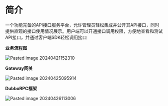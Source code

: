 # 简介

一个功能完备的API接口服务平台，允许管理员轻松集成并公开其API接口，同时提供直观的接口使用情况展示。用户端可以开通接口调用权限，方便地查看和测试API接口，并通过客户端SDK轻松调用接口

**业务流程图**

![Pasted image 20240421152310](https://github.com/Shooter-s/s-api/assets/139970124/2ac72763-7d27-4c0e-a4c8-602bfab55009)

**Gateway网关**

![Pasted image 20240425095914](https://github.com/Shooter-s/s-api/assets/139970124/dfbd5eb1-0fd6-4241-8fa5-1a2c6624db57)

**DubboRPC框架**

![Pasted image 20240426113006](https://github.com/Shooter-s/s-api/assets/139970124/17555d53-77ee-4e80-9f2b-2626114962a0)
